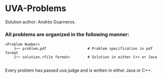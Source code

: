 # UVA-Problems 

Solution author: Andrés Guarneros.

### All problems are organized in the following manner:
```
<Problem Number>
    ├── problem.pdf                   # Problem specification in pdf format
    ├── solution.<file format>        # Solution in either C++ or Java
  
```
Every problem has passed uva judge and is written in either Java or C++.
